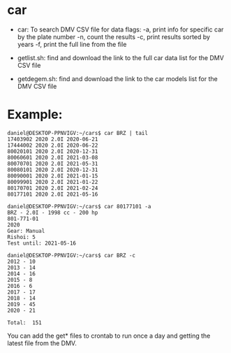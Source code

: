 # car

- car: To search DMV CSV file for data
  flags: -a, print info for specific car by the plate number
         -n, count the results
         -c, print results sorted by years
         -f, print the full line from the file
         
         
- getlist.sh: find and download the link to the full car data list for the DMV CSV file

- getdegem.sh: find and download the link to the car models list for the DMV CSV file 


# Example:
```
daniel@DESKTOP-PPNVIGV:~/cars$ car BRZ | tail
17403902 2020 2.0I 2020-06-21
17444002 2020 2.0I 2020-06-22
80020101 2020 2.0I 2020-12-31
80060601 2020 2.0I 2021-03-08
80070701 2020 2.0I 2021-05-31
80080101 2020 2.0I 2020-12-31
80090001 2020 2.0I 2021-01-15
80099901 2020 2.0I 2021-01-22
80170701 2020 2.0I 2021-02-24
80177101 2020 2.0I 2021-05-16

daniel@DESKTOP-PPNVIGV:~/cars$ car 80177101 -a
BRZ - 2.0I - 1998 cc - 200 hp
801-771-01
2020
Gear: Manual
Rishoi: 5
Test until: 2021-05-16

daniel@DESKTOP-PPNVIGV:~/cars$ car BRZ -c
2012 - 10
2013 - 14
2014 - 16
2015 - 8
2016 - 6
2017 - 17
2018 - 14
2019 - 45
2020 - 21

Total:  151
```

You can add the get* files to crontab to run once a day and getting the latest file from the DMV.
